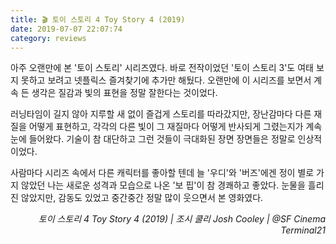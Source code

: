 ```yaml
---
title: 🎬 토이 스토리 4 Toy Story 4 (2019)
date: 2019-07-07 22:07:74
category: reviews
---
```


아주 오랜만에 본 '토이 스토리' 시리즈였다. 바로 전작이었던 '토이 스토리 3'도 여태 보지 못하고 보려고 넷플릭스 즐겨찾기에 추가만 해뒀다. 오랜만에 이 시리즈를 보면서 계속 든 생각은 질감과 빛의 표현을 정말 잘한다는 것이었다.

러닝타임이 길지 않아 지루할 새 없이 즐겁게 스토리를 따라갔지만, 장난감마다 다른 재질을 어떻게 표현하고, 각각의 다른 빛이 그 재질마다 어떻게 반사되게 그렸는지가 계속 눈에 들어왔다. 기술이 참 대단하고 그런 것들이 극대화된 장면 장면들은 정말로 인상적이었다.

사람마다 시리즈 속에서 다른 캐릭터를 좋아할 텐데 늘 '우디'와 '버즈'에겐 정이 별로 가지 않았던 나는 새로운 성격과 모습으로 나온 '보 핍'이 참 경쾌하고 좋았다. 눈물을 흘리진 않았지만, 감동도 있었고 중간중간 정말 많이 웃으면서 본 영화였다.

<p style="text-align:right">
  <em><em>토이 스토리 4 Toy Story 4 (2019) | 조시 쿨리
Josh Cooley</em><em>&nbsp;|&nbsp;</em>@SF Cinema Terminal21</em>
</p>
